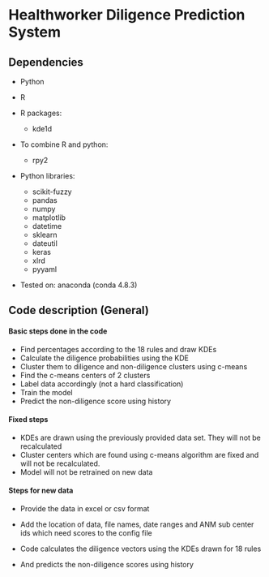# Healthworker Diligence Prediction System

## Dependencies

- Python
- R

- R packages:
	- kde1d
 
- To combine R and python:
    - rpy2

- Python libraries:
    - scikit-fuzzy
    - pandas
    - numpy
    - matplotlib
    - datetime
    - sklearn
    - dateutil
    - keras
    - xlrd
    - pyyaml

- Tested on: anaconda (conda 4.8.3)


## Code description (General)


#### Basic steps done in the code
- Find percentages according to the 18 rules and draw KDEs
- Calculate the diligence probabilities using the KDE
- Cluster them to diligence and non-diligence clusters using c-means
- Find the c-means centers of 2 clusters
- Label data accordingly (not a hard classification)
- Train the model
- Predict the non-diligence score using history

#### Fixed steps
- KDEs are drawn using the previously provided data set. They will not be recalculated
- Cluster centers which are found using c-means algorithm are fixed and will not be recalculated.
- Model will not be retrained on new data

#### Steps for new data
- Provide the data in excel or csv format
- Add the location of data, file names, date ranges and ANM sub center ids which need scores to the config file 

- Code calculates the diligence vectors using the KDEs drawn for 18 rules
- And predicts the non-diligence scores using history



